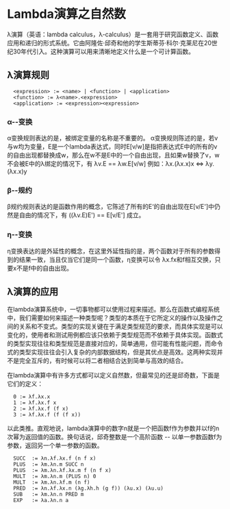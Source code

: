 # Lambda演算之自然数

λ演算（英语：lambda calculus，λ-calculus）是一套用于研究函数定义、函数应用和递归的形式系统。它由阿隆佐·邱奇和他的学生斯蒂芬·科尔·克莱尼在20世纪30年代引入。这种演算可以用来清晰地定义什么是一个可计算函数。

## λ演算规则
~~~
  <expression> := <name> | <function> | <application>
  <function> := λ<name>.<expression>
  <application> := <expression><expression>
~~~

### α--变换
α变换规则表达的是，被绑定变量的名称是不重要的。
α变换规则陈述的是，若v与w均为变量，E是一个lambda表达式，同时E[v/w]是指把表达式E中的所有的v的自由出现都替换成w，那么在w不是E中的一个自由出现，且如果w替换了v，w不会被E中的λ绑定的情况下，有
  λv.E == λw.E[v/w]
  例如：λx.(λx.x)x <=> λy.(λx.x)y

### β--规约
β规约规则表达的是函数作用的概念，它陈述了所有的E‘的自由出现在E[v/E']中仍然是自由的情况下，有 ((λv.E)E') == E[v/E'] 成立。

### η--变换
η变换表达的是外延性的概念，在这里外延性指的是，两个函数对于所有的参数得到的结果一致，当且仅当它们是同一个函数，η变换可以令 λx.fx和f相互交换，只要x不是f中的自由出现。


## λ演算的应用
在lambda演算系统中，一切事物都可以使用过程来描述。那么在函数式编程系统中，我们需要如何来描述一种类型呢？类型的本质在于它所定义的操作以及操作之间的关系和不变式。类型的实现关键在于满足类型规范的要求，而具体实现是可以变化的，使用者和测试用例都应该只依赖于类型规范而不依赖于具体实现。函数式的类型实现往往和类型规范是直接对应的，简单通用，但可能有性能问题，而命令式的类型实现往往会引入复杂的内部数据结构，但是其优点是高效。这两种实现并不是完全互斥的，有时候可以将二者相结合达到简单与高效的结合。

在lambda演算中有许多方式都可以定义自然数，但最常见的还是邱奇数，下面是它们的定义：

~~~
  0 := λf.λx.x
  1 := λf.λx.f x
  2 := λf.λx.f (f x)
  3 := λf.λx.f (f (f x))
~~~
以此类推。直观地说，lambda演算中的数字n就是一个把函数f作为参数并以f的n次幂为返回值的函数。换句话说，邱奇整数是一个高阶函数 -- 以单一参数函数f为参数，返回另一个单一参数的函数。

~~~
  SUCC  := λn.λf.λx.f (n f x)
  PLUS  := λm.λn.m SUCC n
  PLUS  := λm.λn.λf.λx.m f (n f x)
  MULT  := λm.λn.m (PLUS n) 0
  MULT  := λm.λn.λf.m (n f)
  PRED  := λn.λf.λx.n (λg.λh.h (g f)) (λu.x) (λu.u)
  SUB   := λm.λn.n PRED m
  EXP   := λa.λn.n a
~~~

